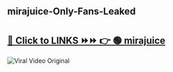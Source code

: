 
 ## mirajuice-Only-Fans-Leaked

# <h2><a href="https://clipsfans.com/mirajuice&ref=git">🔗 Click to LINKS ⏩⏩ 👉 🟢 mirajuice </a></h2>

<a href="https://clipsfans.com/mirajuice&ref=git" rel="nofollow" data-target="animated-image.originalLink"><img src="https://i.ibb.co.com/xMMVF88/686577567.gif" alt="Viral Video Original" style="max-width: 100%; display: inline-block;" data-target="animated-image.originalImage"></a>
